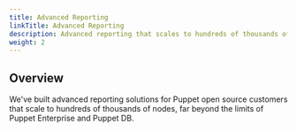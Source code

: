 ```yaml
---
title: Advanced Reporting
linkTitle: Advanced Reporting
description: Advanced reporting that scales to hundreds of thousands of nodes.
weight: 2
---
```


Overview
---

We've built advanced reporting solutions for Puppet open source customers that
scale to hundreds of thousands of nodes, far beyond the limits of Puppet
Enterprise and Puppet DB.
